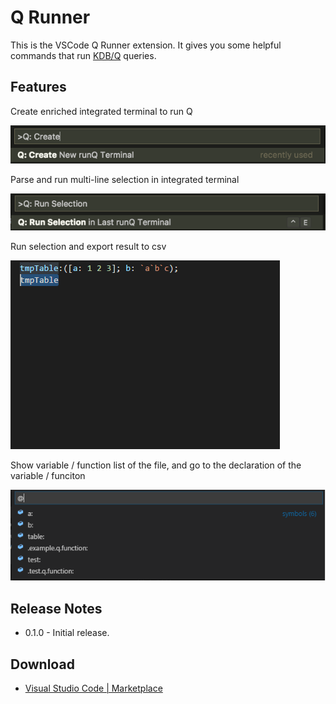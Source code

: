 # Q Runner

This is the VSCode Q Runner extension. It gives you some helpful commands that run [KDB/Q](https://en.wikipedia.org/wiki/Q_(programming_language_from_Kx_Systems)) queries.

## Features

Create enriched integrated terminal to run Q

![Create Terminal](images/create-terminal.png)

Parse and run multi-line selection in integrated terminal

![Run Selection](images/run-selection.png)

Run selection and export result to csv

![Run Selection](images/export.gif)

Show variable / function list of the file, and go to the declaration of the variable / funciton

![Symbol List](images/symbol-list.png)

## Release Notes

* 0.1.0 - Initial release.

## Download

* [Visual Studio Code | Marketplace](https://marketplace.visualstudio.com/items?itemName=jundu.q-runner)
